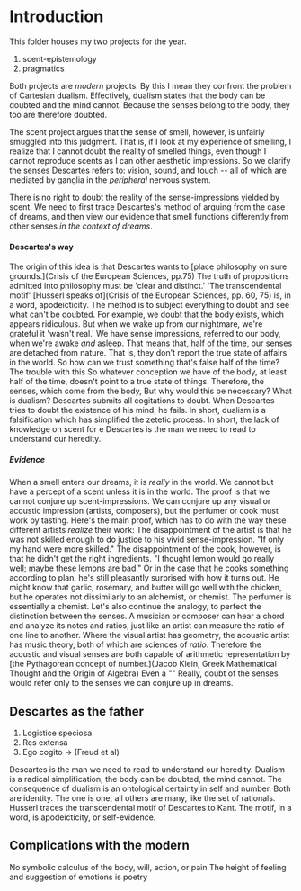 # Introduction

This folder houses my two projects for the year.

1. scent-epistemology
2. pragmatics

Both projects are *modern* projects.
By this I mean they confront the problem of Cartesian dualism.
Effectively, dualism states that the body can be doubted and the mind cannot.
Because the senses belong to the body, they too are therefore doubted.
<!-- The origin of this idea is Descartes's interpretation of the dreaming ego. -->
<!-- We suffer sensations while asleep and awake; half of the time, therefore, these aren't real. -->
<!-- But we persist throughout both states. -->
<!-- Therefore, the body (and senses, Descartes smuggles in) can be doubted, and the mind cannot. -->
<!-- --------------------------------------------------------------- -->
<!-- We arrive at this conclusion by a peculiar path Descartes takes. -->
<!-- It's often overlooked that Descartes defines the body by what it is felt to be in dreams. -->
The scent project argues that the sense of smell, however, is unfairly smuggled into this judgment.
That is, if I look at my experience of smelling, I realize that I cannot doubt the reality of smelled things, even though I cannot reproduce scents as I can other aesthetic impressions.
So we clarify the senses Descartes refers to: vision, sound, and touch -- all of which are mediated by ganglia in the *peripheral* nervous system.
<!-- The phantasiai of smelling are qualitatively different from other phantasiai. -->
<!-- If I look at the experience of smelling, as well as how Baudelaire's poetry, for example, evokes the impressions which certain scented compounds do evoke, I realize that it is an entirely different aesthetic phenomenon. -->
There is no right to doubt the reality of the sense-impressions yielded by scent.
We need to first trace Descartes's method of arguing from the case of dreams, and then view our evidence that smell functions differently from other senses *in the context of dreams*.

#### Descartes's way
The origin of this idea is that Descartes wants to [place philosophy on sure grounds.](Crisis of the European Sciences, pp.75)
The truth of propositions admitted into philosophy must be 'clear and distinct.'
'The transcendental motif' [Husserl speaks of](Crisis of the European Sciences, pp. 60, 75) is, in a word, apodeicticity.
The method is to subject everything to doubt and see what can't be doubted.
For example, we doubt that the body exists, which appears ridiculous.
But when we wake up from our nightmare, we're grateful it 'wasn't real.'
We have sense impressions, referred to our body, when we're awake *and* asleep.
That means that, half of the time, our senses are detached from nature.
That is, they don't report the true state of affairs in the world.
So how can we trust something that's false half of the time?
The trouble with this 
So whatever conception we have of the body, at least half of the time, doesn't point to a true state of things.
Therefore, the senses, which come from the body, 
But why would this be necessary? What is dualism?
Descartes submits all cogitations to doubt.
When Descartes tries to doubt the existence of his mind, he fails.
In short, dualism is a falsification which has simplified the zetetic process.
In short, the lack of knowledge on scent for e
Descartes is the man we need to read to understand our heredity.

##### Evidence

When a smell enters our dreams, it is *really* in the world.
We cannot but have a percept of a scent unless it is in the world.
The proof is that we cannot conjure up scent-impressions.
We can conjure up any visual or acoustic impression (artists, composers), but the perfumer or cook must work by tasting.
Here's the main proof, which has to do with the way these different artists *realize* their work:
The disappointment of the artist is that he was not skilled enough to do justice to his vivid sense-impression.
"If only my hand were more skilled."
The disappointment of the cook, however, is that he didn't get the right ingredients.
"I thought lemon would go really well; maybe these lemons are bad."
Or in the case that he cooks something according to plan, he's still pleasantly surprised with how it turns out.
He might know that garlic, rosemary, and butter will go well with the chicken, but he operates not dissimilarly to an alchemist, or chemist.
The perfumer is essentially a chemist.
Let's also continue the analogy, to perfect the distinction between the senses.
A musician or composer can hear a chord and analyze its notes and ratios, just like an artist can measure the ratio of one line to another.
Where the visual artist has geometry, the acoustic artist has music theory, both of which are sciences of *ratio*.
Therefore the acoustic and visual senses are both capable of arithmetic representation by [the Pythagorean concept of number.](Jacob Klein, Greek Mathematical Thought and the Origin of Algebra)
Even a 
""
Really, doubt of the senses would refer only to the senses we can conjure up in dreams.

## Descartes as the father

1. Logistice speciosa
2. Res extensa
3. Ego cogito -> (Freud et al)

Descartes is the man we need to read to understand our heredity.
Dualism is a radical simplification; the body can be doubted, the mind cannot.
The consequence of dualism is an ontological certainty in self and number.
Both are identity. The one is one, all others are many, like the set of rationals.
Husserl traces the transcendental motif of Descartes to Kant.
The motif, in a word, is apodeicticity, or self-evidence.

## Complications with the modern

No symbolic calculus of the body, will, action, or pain
The height of feeling and suggestion of emotions is poetry

